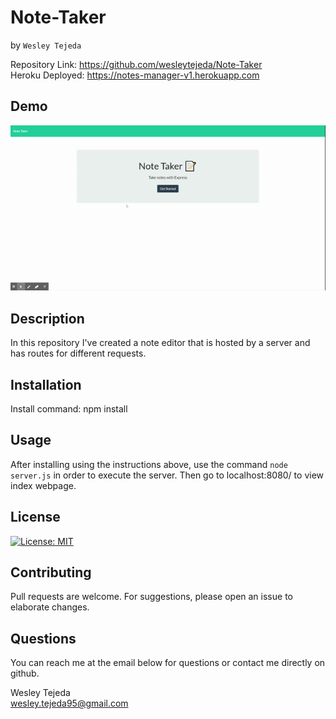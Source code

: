 # Note-Taker
by ```Wesley Tejeda```<br>

Repository Link: https://github.com/wesleytejeda/Note-Taker<br>
Heroku Deployed: https://notes-manager-v1.herokuapp.com
## Demo
!['GIF of deployed site'](./demo/note_taker_demo.gif)
## Description
In this repository I've created a note editor that is hosted by a server and has routes for different requests.

## Installation
Install command: npm install
## Usage
After installing using  the instructions above, use the command ```node server.js``` in order to execute the server. Then go to localhost:8080/ to view index webpage.

## License
[![License: MIT](https://img.shields.io/badge/License-MIT-yellow.svg)](https://opensource.org/licenses/MIT)

## Contributing
Pull requests are welcome. For suggestions, please open an issue to elaborate changes.

## Questions
You can reach me at the email below for questions or contact me directly on github.

  Wesley Tejeda<br>
  wesley.tejeda95@gmail.com
